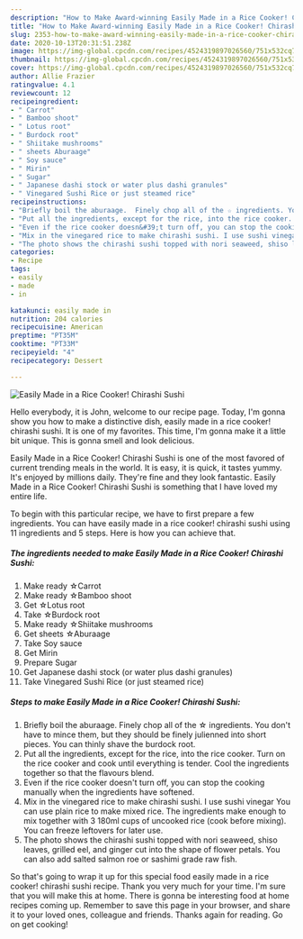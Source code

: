 ```yaml
---
description: "How to Make Award-winning Easily Made in a Rice Cooker! Chirashi Sushi"
title: "How to Make Award-winning Easily Made in a Rice Cooker! Chirashi Sushi"
slug: 2353-how-to-make-award-winning-easily-made-in-a-rice-cooker-chirashi-sushi
date: 2020-10-13T20:31:51.238Z
image: https://img-global.cpcdn.com/recipes/4524319897026560/751x532cq70/easily-made-in-a-rice-cooker-chirashi-sushi-recipe-main-photo.jpg
thumbnail: https://img-global.cpcdn.com/recipes/4524319897026560/751x532cq70/easily-made-in-a-rice-cooker-chirashi-sushi-recipe-main-photo.jpg
cover: https://img-global.cpcdn.com/recipes/4524319897026560/751x532cq70/easily-made-in-a-rice-cooker-chirashi-sushi-recipe-main-photo.jpg
author: Allie Frazier
ratingvalue: 4.1
reviewcount: 12
recipeingredient:
- " Carrot"
- " Bamboo shoot"
- " Lotus root"
- " Burdock root"
- " Shiitake mushrooms"
- " sheets Aburaage"
- " Soy sauce"
- " Mirin"
- " Sugar"
- " Japanese dashi stock or water plus dashi granules"
- " Vinegared Sushi Rice or just steamed rice"
recipeinstructions:
- "Briefly boil the aburaage.  Finely chop all of the ☆ ingredients. You don&#39;t have to mince them, but they should be finely julienned into short pieces. You can thinly shave the burdock root."
- "Put all the ingredients, except for the rice, into the rice cooker.  Turn on the rice cooker and cook until everything is tender.  Cool the ingredients together so that the flavours blend."
- "Even if the rice cooker doesn&#39;t turn off, you can stop the cooking manually when the ingredients have softened."
- "Mix in the vinegared rice to make chirashi sushi. I use sushi vinegar You can use plain rice to make mixed rice. The ingredients make enough to mix together with 3 180ml cups of uncooked rice (cook before mixing). You can freeze leftovers for later use."
- "The photo shows the chirashi sushi topped with nori seaweed, shiso leaves, grilled eel, and ginger cut into the shape of flower petals.  You can also add salted salmon roe or sashimi grade raw fish."
categories:
- Recipe
tags:
- easily
- made
- in

katakunci: easily made in 
nutrition: 204 calories
recipecuisine: American
preptime: "PT35M"
cooktime: "PT33M"
recipeyield: "4"
recipecategory: Dessert

---
```



![Easily Made in a Rice Cooker! Chirashi Sushi](https://img-global.cpcdn.com/recipes/4524319897026560/751x532cq70/easily-made-in-a-rice-cooker-chirashi-sushi-recipe-main-photo.jpg)

Hello everybody, it is John, welcome to our recipe page. Today, I'm gonna show you how to make a distinctive dish, easily made in a rice cooker! chirashi sushi. It is one of my favorites. This time, I'm gonna make it a little bit unique. This is gonna smell and look delicious.

Easily Made in a Rice Cooker! Chirashi Sushi is one of the most favored of current trending meals in the world. It is easy, it is quick, it tastes yummy. It's enjoyed by millions daily. They're fine and they look fantastic. Easily Made in a Rice Cooker! Chirashi Sushi is something that I have loved my entire life.




To begin with this particular recipe, we have to first prepare a few ingredients. You can have easily made in a rice cooker! chirashi sushi using 11 ingredients and 5 steps. Here is how you can achieve that.

<!--inarticleads1-->

##### The ingredients needed to make Easily Made in a Rice Cooker! Chirashi Sushi:

1. Make ready  ☆Carrot
1. Make ready  ☆Bamboo shoot
1. Get  ☆Lotus root
1. Take  ☆Burdock root
1. Make ready  ☆Shiitake mushrooms
1. Get  sheets ☆Aburaage
1. Take  Soy sauce
1. Get  Mirin
1. Prepare  Sugar
1. Get  Japanese dashi stock (or water plus dashi granules)
1. Take  Vinegared Sushi Rice (or just steamed rice)




<!--inarticleads2-->

##### Steps to make Easily Made in a Rice Cooker! Chirashi Sushi:

1. Briefly boil the aburaage.  Finely chop all of the ☆ ingredients. You don&#39;t have to mince them, but they should be finely julienned into short pieces. You can thinly shave the burdock root.
1. Put all the ingredients, except for the rice, into the rice cooker.  Turn on the rice cooker and cook until everything is tender.  Cool the ingredients together so that the flavours blend.
1. Even if the rice cooker doesn&#39;t turn off, you can stop the cooking manually when the ingredients have softened.
1. Mix in the vinegared rice to make chirashi sushi. I use sushi vinegar You can use plain rice to make mixed rice. The ingredients make enough to mix together with 3 180ml cups of uncooked rice (cook before mixing). You can freeze leftovers for later use.
1. The photo shows the chirashi sushi topped with nori seaweed, shiso leaves, grilled eel, and ginger cut into the shape of flower petals.  You can also add salted salmon roe or sashimi grade raw fish.




So that's going to wrap it up for this special food easily made in a rice cooker! chirashi sushi recipe. Thank you very much for your time. I'm sure that you will make this at home. There is gonna be interesting food at home recipes coming up. Remember to save this page in your browser, and share it to your loved ones, colleague and friends. Thanks again for reading. Go on get cooking!
